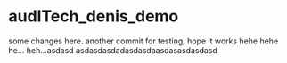 # audITech_denis_demo

some changes here.
another commit for testing, hope it works hehe hehe he... heh...asdasd asdasdasdadasdasdaasdasasdasdasd